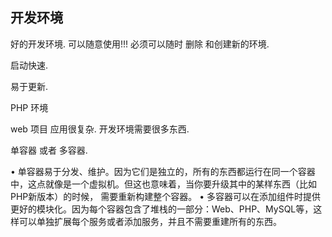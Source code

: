 ## 开发环境

好的开发环境.
可以随意使用!!!
必须可以随时 删除 和创建新的环境.

启动快速.

易于更新.


PHP 环境

web 项目 应用很复杂. 开发环境需要很多东西.


单容器  或者 多容器.

•	单容器易于分发、维护。因为它们是独立的，所有的东西都运行在同一个容器中，这点就像是一个虚拟机。但这也意味着，当你要升级其中的某样东西（比如PHP新版本）的时候， 需要重新构建整个容器。
•	多容器可以在添加组件时提供更好的模块化。因为每个容器包含了堆栈的一部分：Web、PHP、MySQL等，这样可以单独扩展每个服务或者添加服务，并且不需要重建所有的东西。

















